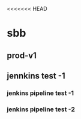 <<<<<<< HEAD
# sbb
## prod-v1
## jennkins test -1
### jenkins pipeline test -1
### jenkins pipeline test -2
